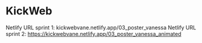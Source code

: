 # KickWeb
Netlify URL sprint 1: kickwebvane.netlify.app/03_poster_vanessa
Netlify URL sprint 2: https://kickwebvane.netlify.app/03_poster_vanessa_animated
